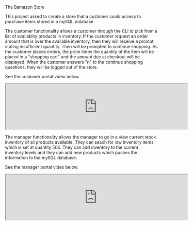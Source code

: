 The Bamazon Store

This project asked to create a store that a customer could access to purchase items stored in a mySQL database.

The customer functionality allows a customer through the CLI to pick from a list of availablity products in inventory.  If the customer request an order amount that is over the available inventory, then they will receive a prompt stating insufficient quantity.  Then will be prompted to continue shopping. As the customer places orders, the price times the quantity of the item will be placed in a "shopping cart" and the amount due at checkout will be displayed.  When the customer answers "n" to the continue shopping questions, they will be logged out of the store.

See the customer portal video below.

<iframe width="600" src="https://drive.google.com/open?id=1iSYSSAOnUf_e2uNdBInZ8tEuBo2tj7DB"></iframe>


The manager functionality allows the manager to go in a view current stock inventory of all products available.  They can seach for low inventory items which is set at quantity 500.  They can add inventory to the current inventory levels and they can add new products which pushes the information to the mySQL database.

See the manager portal video below.

<iframe width="600" src="https://drive.google.com/open?id=1ipVG8vFpWU_H2vHXoxsrqkjrKEZE27rI"></iframe>